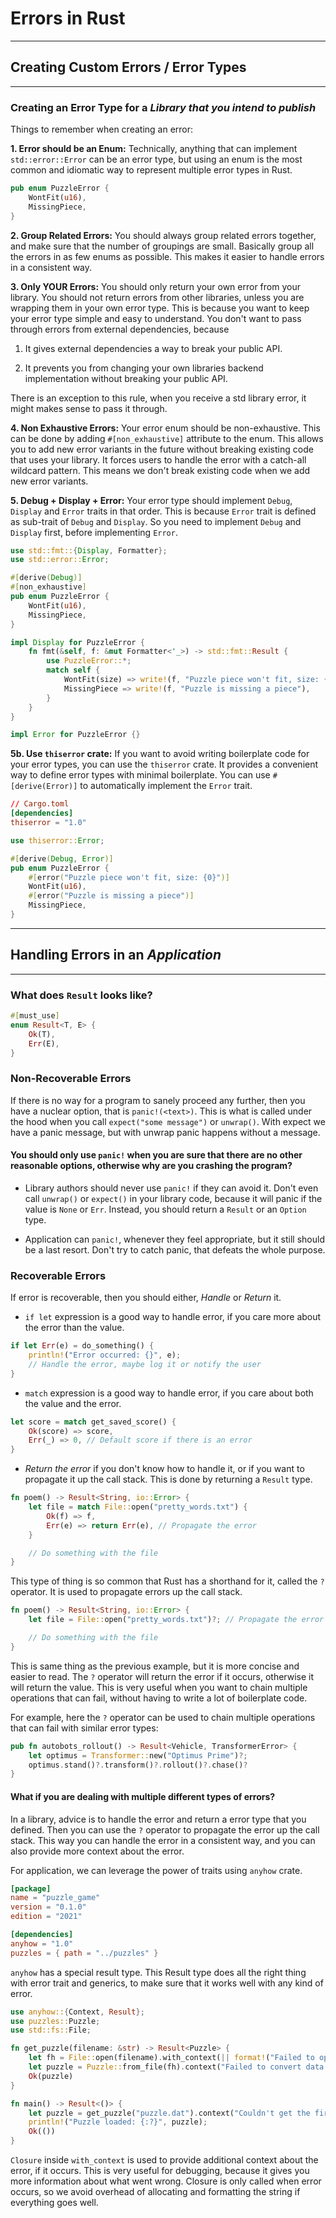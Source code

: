 # Errors in Rust

---

## Creating Custom Errors / Error Types

---

### Creating an Error Type for a _Library that you intend to publish_

Things to remember when creating an error:

**1. Error should be an Enum:** Technically, anything that can implement `std::error::Error` can be an error type, but using an enum is the most common and idiomatic way to represent multiple error types in Rust.

```rust
pub enum PuzzleError {
    WontFit(u16),
    MissingPiece,
}
```

**2. Group Related Errors:** You should always group related errors together, and make sure that the number of groupings are small. Basically group all the errors in as few enums as possible. This makes it easier to handle errors in a consistent way.

**3. Only YOUR Errors:** You should only return your own error from your library. You should not return errors from other libraries, unless you are wrapping them in your own error type. This is because you want to keep your error type simple and easy to understand. You don't want to pass through errors from external dependencies, because

1. It gives external dependencies a way to break your public API.

2. It prevents you from changing your own libraries backend implementation without breaking your public API.

There is an exception to this rule, when you receive a std library error, it might makes sense to pass it through.

**4. Non Exhaustive Errors:** Your error enum should be non-exhaustive. This can be done by adding `#[non_exhaustive]` attribute to the enum. This allows you to add new error variants in the future without breaking existing code that uses your library. It forces users to handle the error with a catch-all wildcard pattern. This means we don't break existing code when we add new error variants.

**5. Debug + Display + Error:** Your error type should implement `Debug`, `Display` and `Error` traits in that order. This is because `Error` trait is defined as sub-trait of `Debug` and `Display`. So you need to implement `Debug` and `Display` first, before implementing `Error`.

```rust
use std::fmt::{Display, Formatter};
use std::error::Error;

#[derive(Debug)]
#[non_exhaustive]
pub enum PuzzleError {
    WontFit(u16),
    MissingPiece,
}

impl Display for PuzzleError {
    fn fmt(&self, f: &mut Formatter<'_>) -> std::fmt::Result {
        use PuzzleError::*;
        match self {
            WontFit(size) => write!(f, "Puzzle piece won't fit, size: {}", size),
            MissingPiece => write!(f, "Puzzle is missing a piece"),
        }
    }
}

impl Error for PuzzleError {}
```

**5b. Use `thiserror` crate:** If you want to avoid writing boilerplate code for your error types, you can use the `thiserror` crate. It provides a convenient way to define error types with minimal boilerplate. You can use `#[derive(Error)]` to automatically implement the `Error` trait.

```toml
// Cargo.toml
[dependencies]
thiserror = "1.0"
```

```rust
use thiserror::Error;

#[derive(Debug, Error)]
pub enum PuzzleError {
    #[error("Puzzle piece won't fit, size: {0}")]
    WontFit(u16),
    #[error("Puzzle is missing a piece")]
    MissingPiece,
}
```

---

## Handling Errors in an _Application_

---

### What does `Result` looks like?

```rust
#[must_use]
enum Result<T, E> {
    Ok(T),
    Err(E),
}
```

### Non-Recoverable Errors

If there is no way for a program to sanely proceed any further, then you have a nuclear option, that is `panic!(<text>)`. This is what is called under the hood when you call `expect("some message")` or `unwrap()`. With expect we have a panic message, but with unwrap panic happens without a message.

#### You should only use `panic!` when you are sure that there are no other reasonable options, otherwise why are you crashing the program?

- Library authors should never use `panic!` if they can avoid it. Don't even call `unwrap()` or `expect()` in your library code, because it will panic if the value is `None` or `Err`. Instead, you should return a `Result` or an `Option` type.

- Application can `panic!`, whenever they feel appropriate, but it still should be a last resort. Don't try to catch panic, that defeats the whole purpose.

### Recoverable Errors

If error is recoverable, then you should either, _Handle_ or _Return_ it.

- `if let` expression is a good way to handle error, if you care more about the error than the value.

```rust
if let Err(e) = do_something() {
    println!("Error occurred: {}", e);
    // Handle the error, maybe log it or notify the user
}
```

- `match` expression is a good way to handle error, if you care about both the value and the error.

```rust
let score = match get_saved_score() {
    Ok(score) => score,
    Err(_) => 0, // Default score if there is an error
}
```

- _Return the error_ if you don't know how to handle it, or if you want to propagate it up the call stack. This is done by returning a `Result` type.

```rust
fn poem() -> Result<String, io::Error> {
    let file = match File::open("pretty_words.txt") {
        Ok(f) => f,
        Err(e) => return Err(e), // Propagate the error
    }

    // Do something with the file
}
```

This type of thing is so common that Rust has a shorthand for it, called the `?` operator. It is used to propagate errors up the call stack.

```rust
fn poem() -> Result<String, io::Error> {
    let file = File::open("pretty_words.txt")?; // Propagate the error if it occurs

    // Do something with the file
}
```

This is same thing as the previous example, but it is more concise and easier to read. The `?` operator will return the error if it occurs, otherwise it will return the value. This is very useful when you want to chain multiple operations that can fail, without having to write a lot of boilerplate code.

For example, here the `?` operator can be used to chain multiple operations that can fail with similar error types:

```rust
pub fn autobots_rollout() -> Result<Vehicle, TransformerError> {
    let optimus = Transformer::new("Optimus Prime")?;
    optimus.stand()?.transform()?.rollout()?.chase()?
}
```

#### What if you are dealing with multiple different types of errors?

In a library, advice is to handle the error and return a error type that you defined. Then you can use the `?` operator to propagate the error up the call stack. This way you can handle the error in a consistent way, and you can also provide more context about the error.

For application, we can leverage the power of traits using `anyhow` crate.

```toml
[package]
name = "puzzle_game"
version = "0.1.0"
edition = "2021"

[dependencies]
anyhow = "1.0"
puzzles = { path = "../puzzles" }
```

`anyhow` has a special result type. This Result type does all the right thing with error trait and generics, to make sure that it works well with any kind of error.

```rust
use anyhow::{Context, Result};
use puzzles::Puzzle;
use std::fs::File;

fn get_puzzle(filename: &str) -> Result<Puzzle> {
    let fh = File::open(filename).with_context(|| format!("Failed to open puzzle file: {}", filename))?;
    let puzzle = Puzzle::from_file(fh).context("Failed to convert data into a puzzle")?;
    Ok(puzzle)
}

fn main() -> Result<()> {
    let puzzle = get_puzzle("puzzle.dat").context("Couldn't get the first puzzle")?;
    println!("Puzzle loaded: {:?}", puzzle);
    Ok(())
}
```

`Closure` inside `with_context` is used to provide additional context about the error, if it occurs. This is very useful for debugging, because it gives you more information about what went wrong. Closure is only called when error occurs, so we avoid overhead of allocating and formatting the string if everything goes well.
